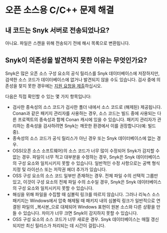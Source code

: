 # 오픈 소스용 C/C++ 문제 해결

## **내 코드는 Snyk 서버로 전송되었나요?**

아니요. 파일은 스캔을 위해 전송되기 전에 해시 목록으로 변환됩니다.

## **Snyk이 의존성을 발견하지 못한 이유는 무엇인가요?**

Snyk은 많은 오픈 소스 구성 요소의 공식 릴리스를 Snyk 데이터베이스에 저장하지만, 검색한 소스 코드가 데이터베이스에 없거나 발견되지 않을 수도 있습니다. 검사 중에 의존성을 찾지 못한 경우에는 [지원 요청을 제출](https://support.snyk.io)하십시오.

다음은 직접 확인할 수 있는 몇 가지 항목입니다:

* 검사한 종속성의 소스 코드가 검사한 폴더 내에서 소스 코드로 (해제된) 제공됩니다. Conan과 같은 패키지 관리자를 사용하는 경우, 소스 코드는 빌드 중에 사용되는 다른 프로젝트의 종속성과 함께 Conan 캐시에 있을 수 있습니다. 패키지 관리자가 관리하는 종속성을 검사하려면 Snyk는 깨끗한 환경에서 이를 권장합니다(예: 빌드 중).
* 종속성의 소스 코드가 공식 릴리스가 아닌 경우 또는 Snyk 데이터베이스에 없는 경우.
* OSS(오픈 소스 소프트웨어)의 소스 코드가 너무 많이 수정되어 Snyk가 감지할 수 없는 경우. 파일이 너무 적고 대부분을 수정하는 경우, Snyk은 Snyk 데이터베이스의 구성 요소와 일치시키지 못할 수 있습니다. 일반적인 수정 사항으로는 공백 형식 지정 및 라이선스 또는 저작권 헤더 추가가 있습니다.
* OSS 구성 요소의 소스 코드 일부만 존재하는 경우. 전체 파일 수의 선택적 그룹만 있고, 이것이 구성 요소의 전체 파일 수의 소수일 경우, Snyk은 Snyk 데이터베이스의 구성 요소와 일치시키지 못할 수 있습니다.
* 해싱을 위해 파일을 수집할 때 심볼릭 링크를 따르지 않습니다. 그러나 리눅스 소스 패키지는 Windows에서 압축 해제될 때 패키지 내의 심볼릭 링크가 일반적으로 연결된 파일의 \_복사본\_으로 대체되어 Windows 표현이 원본 소스와 다른 상황을 만들 수 있습니다. 차이가 너무 크면 Snyk이 감지하지 못할 수 있습니다.
* OSS 구성 요소의 소스 코드가 너무 새로운 경우. Snyk 데이터베이스는 매월 갱신되지만 최신 릴리스가 처리되는 데 시간이 걸립니다.
